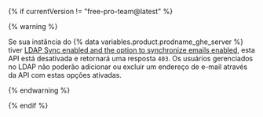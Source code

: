 {% if currentVersion != "free-pro-team@latest" %}

{% warning %}

Se sua instância do {% data variables.product.prodname_ghe_server %} tiver [LDAP Sync enabled and the option to synchronize emails enabled](/enterprise/admin/authentication/using-ldap#enabling-ldap-sync), esta API está desativada e retornará uma resposta `403`. Os usuários gerenciados no LDAP não poderão adicionar ou excluir um endereço de e-mail através da API com estas opções ativadas.

{% endwarning %}

{% endif %}
